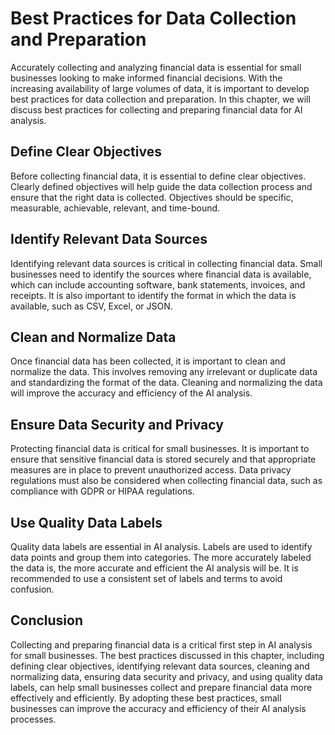 # Best Practices for Data Collection and Preparation

Accurately collecting and analyzing financial data is essential for small businesses looking to make informed financial decisions. With the increasing availability of large volumes of data, it is important to develop best practices for data collection and preparation. In this chapter, we will discuss best practices for collecting and preparing financial data for AI analysis.

Define Clear Objectives
-----------------------

Before collecting financial data, it is essential to define clear objectives. Clearly defined objectives will help guide the data collection process and ensure that the right data is collected. Objectives should be specific, measurable, achievable, relevant, and time-bound.

Identify Relevant Data Sources
------------------------------

Identifying relevant data sources is critical in collecting financial data. Small businesses need to identify the sources where financial data is available, which can include accounting software, bank statements, invoices, and receipts. It is also important to identify the format in which the data is available, such as CSV, Excel, or JSON.

Clean and Normalize Data
------------------------

Once financial data has been collected, it is important to clean and normalize the data. This involves removing any irrelevant or duplicate data and standardizing the format of the data. Cleaning and normalizing the data will improve the accuracy and efficiency of the AI analysis.

Ensure Data Security and Privacy
--------------------------------

Protecting financial data is critical for small businesses. It is important to ensure that sensitive financial data is stored securely and that appropriate measures are in place to prevent unauthorized access. Data privacy regulations must also be considered when collecting financial data, such as compliance with GDPR or HIPAA regulations.

Use Quality Data Labels
-----------------------

Quality data labels are essential in AI analysis. Labels are used to identify data points and group them into categories. The more accurately labeled the data is, the more accurate and efficient the AI analysis will be. It is recommended to use a consistent set of labels and terms to avoid confusion.

Conclusion
----------

Collecting and preparing financial data is a critical first step in AI analysis for small businesses. The best practices discussed in this chapter, including defining clear objectives, identifying relevant data sources, cleaning and normalizing data, ensuring data security and privacy, and using quality data labels, can help small businesses collect and prepare financial data more effectively and efficiently. By adopting these best practices, small businesses can improve the accuracy and efficiency of their AI analysis processes.
